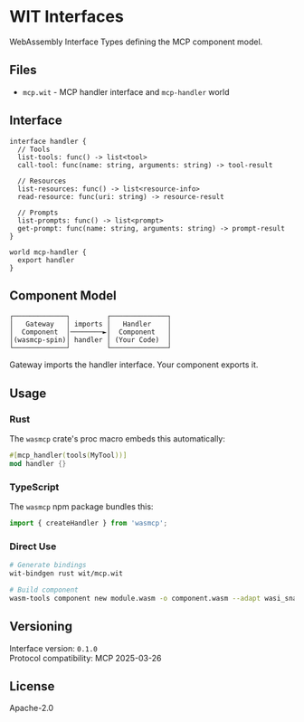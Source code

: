 # WIT Interfaces

WebAssembly Interface Types defining the MCP component model.

## Files

- `mcp.wit` - MCP handler interface and `mcp-handler` world

## Interface

```wit
interface handler {
  // Tools
  list-tools: func() -> list<tool>
  call-tool: func(name: string, arguments: string) -> tool-result
  
  // Resources  
  list-resources: func() -> list<resource-info>
  read-resource: func(uri: string) -> resource-result
  
  // Prompts
  list-prompts: func() -> list<prompt>
  get-prompt: func(name: string, arguments: string) -> prompt-result
}

world mcp-handler {
  export handler
}
```

## Component Model

```
┌─────────────┐         ┌──────────────┐
│   Gateway   │ imports │   Handler    │
│  Component  │────────►│  Component   │
│(wasmcp-spin)│ handler │ (Your Code)  │
└─────────────┘         └──────────────┘
```

Gateway imports the handler interface. Your component exports it.

## Usage

### Rust
The `wasmcp` crate's proc macro embeds this automatically:
```rust
#[mcp_handler(tools(MyTool))]
mod handler {}
```

### TypeScript
The `wasmcp` npm package bundles this:
```typescript
import { createHandler } from 'wasmcp';
```

### Direct Use
```bash
# Generate bindings
wit-bindgen rust wit/mcp.wit

# Build component
wasm-tools component new module.wasm -o component.wasm --adapt wasi_snapshot_preview1.wasm
```

## Versioning

Interface version: `0.1.0`  
Protocol compatibility: MCP 2025-03-26

## License

Apache-2.0